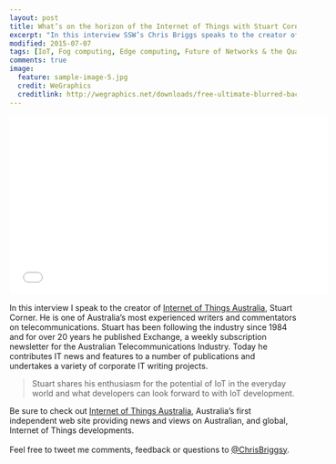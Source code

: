 ```yaml
---
layout: post
title: What’s on the horizon of the Internet of Things with Stuart Corner
excerpt: "In this interview SSW’s Chris Briggs speaks to the creator of Internet of Things Australia, a website about all things IoT."
modified: 2015-07-07
tags: [IoT, Fog computing, Edge computing, Future of Networks & the Quantified Self, 5G, Internet of Things, Interview]
comments: true
image:
  feature: sample-image-5.jpg
  credit: WeGraphics
  creditlink: http://wegraphics.net/downloads/free-ultimate-blurred-background-pack/
---
```


<iframe width="560" height="315" src="//www.youtube.com/embed/nPZ1FUC6iho" frameborder="0" allowfullscreen="allowfullscreen">&nbsp;</iframe>

In this interview I speak to the creator of [Internet of Things Australia](http://www.iotaustralia.org.au/), Stuart Corner. He is one of Australia’s most experienced writers and commentators on telecommunications. Stuart has been following the industry since 1984 and for over 20 years he published Exchange, a weekly subscription newsletter for the Australian Telecommunications Industry. Today he contributes IT news and features to a number of publications and undertakes a variety of corporate IT writing projects.

> Stuart shares his enthusiasm for the potential of IoT in the everyday world and what developers can look forward to with IoT development.

Be sure to check out [Internet of Things Australia](http://www.iotaustralia.org.au/), Australia’s first independent web site providing news and views on Australian, and global, Internet of Things developments.<Br><Br>Feel free to tweet me comments, feedback or questions to [@ChrisBriggsy](https://twitter.com/ChrisBriggsy).